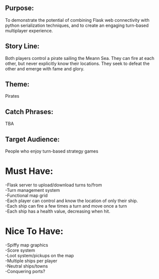 ## Purpose:
To demonstrate the potential of combining Flask web connectivity with python serialization techniques, and to create an engaging turn-based multiplayer experience. 
## Story Line:
Both players control a pirate sailing the Meann Sea. They can fire at each other, but never explicitly know their locations. They seek to defeat the other and emerge with fame and glory.
## Theme:
Pirates
## Catch Phrases:
TBA
## Target Audience:
People who enjoy turn-based strategy games
# Must Have:
-Flask server to upload/download turns to/from  
-Turn management system  
-Functional map grid  
-Each player can control and know the location of only their ship.  
-Each ship can fire a few times a turn and move once a turn  
-Each ship has a health value, decreasing when hit.
# Nice To Have:
-Spiffy map graphics  
-Score system  
-Loot system/pickups on the map  
-Multiple ships per player  
-Neutral ships/towns  
-Conquering ports?